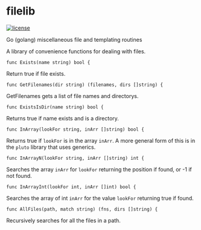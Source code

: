 # filelib

 [![license](http://img.shields.io/badge/license-MIT-red.svg?style=flat)](https://raw.githubusercontent.com/pschlump/Go-FTL/master/LICENSE)

Go (golang) miscellaneous file and templating routines

A library of convenience functions for dealing with files.

```
func Exists(name string) bool {
```

Return true if file exists.


```
func GetFilenames(dir string) (filenames, dirs []string) {
```

GetFilenames gets a list of file names and directorys.

```
func ExistsIsDir(name string) bool {
```

Returns true if name exists and is a directory.


```
func InArray(lookFor string, inArr []string) bool {
```

Returns true if `lookFor` is in the array `inArr`.  A more general form of this is in the `pluto` library that uses generics.

```
func InArrayN(lookFor string, inArr []string) int {
```

Searches the array `inArr` for `lookFor` returning the position if found, or -1 if not found.

```
func InArrayInt(lookFor int, inArr []int) bool {
```

Searches the array  of int `inArr`  for the value `lookFor` returning true if found.


```
func AllFiles(path, match string) (fns, dirs []string) {
```

Recursively searches for all the files in a path.

